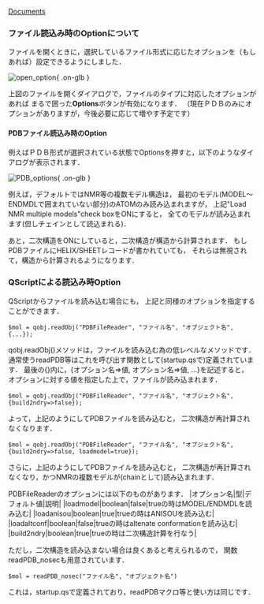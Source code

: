 [Documents](../Documents)



### ファイル読込み時のOptionについて

ファイルを開くときに，選択しているファイル形式に応じたオプションを（もしあれば）設定できるようにしました．


![open_option](../assets/images/Documents/FileReaderOptions/open_option.png){ .on-glb }


上図のファイルを開くダイアログで，ファイルのタイプに対応したオプションがあれば
まるで囲った**Options**ボタンが有効になります．
（現在ＰＤＢのみにオプションがありますが，今後必要に応じて増やす予定です）

#### PDBファイル読込み時のOption

例えばＰＤＢ形式が選択されている状態でOptionsを押すと，以下のようなダイアログが表示されます．


![PDB_options](../assets/images/Documents/FileReaderOptions/PDB_options.png){ .on-glb }


例えば，デフォルトではNMR等の複数モデル構造は，
最初のモデル(MODEL〜ENDMDLで囲まれていない部分)のATOMのみ読み込まれますが，
上記"Load NMR multiple models"check boxをONにすると，
全てのモデルが読み込まれます(但しチェインとして読込まれる)．

あと，二次構造をONにしていると，二次構造が構造から計算されます．
もしPDBファイルにHELIX/SHEETレコードが書かれていても，
それらは無視されて，構造から計算されるようになります．

### QScriptによる読込み時Option
QScriptからファイルを読み込む場合にも，
上記と同様のオプションを指定することができます．

```
$mol = qobj.readObj("PDBFileReader", "ファイル名", "オブジェクト名", {...});
```

qobj.readObj()メソッドは，ファイルを読み込む為の低レベルなメソッドです．
通常使うreadPDB等はこれを呼び出す関数として(startup.qsで)定義されています．
最後の{}内に，{オプション名=>値, オプション名=>値, ...}を記述すると，
オプションに対する値を指定した上で，ファイルが読み込まれます．

```
$mol = qobj.readObj("PDBFileReader", "ファイル名", "オブジェクト名", {build2ndry=>false});
```

よって，上記のようにしてPDBファイルを読み込むと，
二次構造が再計算されなくなります．

```
$mol = qobj.readObj("PDBFileReader", "ファイル名", "オブジェクト名", {build2ndry=>false, loadmodel=true});
```

さらに，上記のようにしてPDBファイルを読み込むと，
二次構造が再計算されなくなり，かつNMRの複数モデルが(chainとして)読み込まれます．

PDBFileReaderのオプションには以下のものがあります．
|オプション名|型|デフォルト値|説明|
|loadmodel|boolean|false|trueの時はMODEL/ENDMDLを読み込む|
|loadanisou|boolean|true|trueの時はANISOUを読み込む|
|loadaltconf|boolean|false|trueの時はaltenate conformationを読み込む|
|build2ndry|boolean|true|trueの時は二次構造計算を行なう|

ただし，二次構造を読み込まない場合は良くあると考えられるので，
関数readPDB_nosecも用意されています．
```
$mol = readPDB_nosec("ファイル名", "オブジェクト名")
```
これは，startup.qsで定義されており，readPDBマクロ等と使い方は同じです．

